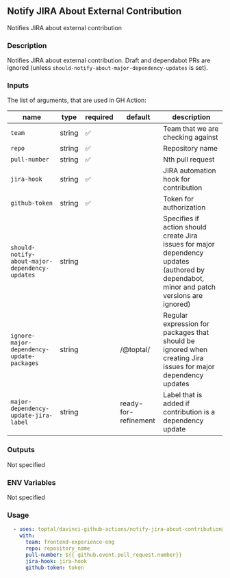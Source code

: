 ## Notify JIRA About External Contribution

Notifies JIRA about external contribution

### Description

Notifies JIRA about external contribution. Draft and dependabot PRs are ignored (unless `should-notify-about-major-dependency-updates` is set).

### Inputs

The list of arguments, that are used in GH Action:

| name                                           | type   | required | default              | description                                                                                                                               |
| ---------------------------------------------- | ------ | -------- | -------------------- | ----------------------------------------------------------------------------------------------------------------------------------------- |
| `team`                                         | string | ✅        |                      | Team that we are checking against                                                                                                         |
| `repo`                                         | string | ✅        |                      | Repository name                                                                                                                           |
| `pull-number`                                  | string | ✅        |                      | Nth pull request                                                                                                                          |
| `jira-hook`                                    | string | ✅        |                      | JIRA automation hook for contribution                                                                                                     |
| `github-token`                                 | string | ✅        |                      | Token for authorization                                                                                                                   |
| `should-notify-about-major-dependency-updates` | string |          |                      | Specifies if action should create Jira issues for major dependency updates (authored by dependabot, minor and patch versions are ignored) |
| `ignore-major-dependency-update-packages`      | string |          | /@toptal/            | Regular expression for packages that should be ignored when creating Jira issues for major dependency updates                             |
| `major-dependency-update-jira-label`           | string |          | ready-for-refinement | Label that is added if contribution is a dependency update                                                                                |

### Outputs

Not specified

### ENV Variables

Not specified

### Usage

```yaml
  - uses: toptal/davinci-github-actions/notify-jira-about-contribution@v4.4.2
    with:
      team: frontend-experience-eng
      repo: repository_name
      pull-number: ${{ github.event.pull_request.number}}
      jira-hook: jira-hook
      github-token: token
```
